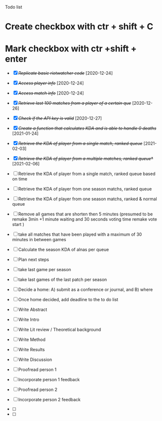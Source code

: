 Todo list
# Create checkbox with ctr + shift + C
# Mark checkbox with ctr +shift + enter

* [X] ~~*Replicate basic riotwatcher code*~~ [2020-12-24]
* [X] ~~*Access player info*~~ [2020-12-24]
* [X] ~~*Access match info*~~ [2020-12-24]
* [X] ~~*Retrieve last 100 matches from a player of a certain que*~~ [2020-12-26]
* [X] ~~*Check if the API key is valid*~~ [2020-12-27]
* [X] ~~*Create a function that calculates KDA and is able to handle 0 deaths*~~ [2021-01-24]
* [X] ~~*Retrieve the KDA of player from a single match, ranked queue*~~ [2021-02-03]
* [X] ~~*Retrieve the KDA of player from a multiple matches, ranked queue**~~ [2021-02-06]
* [ ] Retrieve the KDA of player from a single match, ranked queue based on time
* [ ] Retrieve the KDA of player from one season matchs, ranked queue
* [ ] Retrieve the KDA of player from one season matchs, ranked & normal queue
* [ ] Remove all games that are shorten then 5 minutes (presumed to be remake 3min +1 minute waiting and 30 seconds voting time remake vote start )
* [ ] take all matches that have been played with a maximum of 30 minutes in between games
* [ ] Calculate the season KDA of alnas per queue
* [ ] Plan next steps
* [ ] take last game per season
* [ ] take last games of the last patch per season
* [ ] Decide a home: A) submit as a conference or journal, and B) where
* [ ] Once home decided, add deadline to the to do list


* [ ] Write Abstract
* [ ] Write Intro
* [ ] Write Lit review / Theoretical background
* [ ] Write Method
* [ ] Write Results
* [ ] Write Discussion
* [ ] Proofread person 1
* [ ] Incorporate person 1 feedback
* [ ] Proofread person 2
* [ ] Incorporate person 2 feedback
* [ ]
* [ ]

